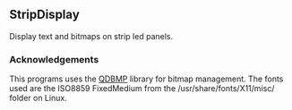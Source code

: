 ## StripDisplay

Display text and bitmaps on strip led panels. 

### Acknowledgements

This programs uses the [QDBMP](http://qdbmp.sourceforge.net) library for bitmap management. 
The fonts used are the ISO8859 FixedMedium from the /usr/share/fonts/X11/misc/ folder on Linux.

